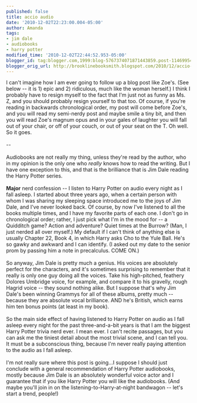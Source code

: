 ```yaml
---
published: false
title: accio audio
date: '2010-12-02T22:23:00.004-05:00'
author: Amanda
tags:
- jim dale
- audiobooks
- harry potter
modified_time: '2010-12-02T22:44:52.953-05:00'
blogger_id: tag:blogger.com,1999:blog-5767374071871443859.post-114699547034413321
blogger_orig_url: http://brooklinebooksmith.blogspot.com/2010/12/accio-audio.html
---
```


I can't imagine how I am ever going to follow up a blog post like Zoe's. (See below -- it is 1) epic and 2) ridiculous, much like the woman herself.) I think I probably have to resign myself to the fact that I'm just not as funny as Ms. Z, and you should probably resign yourself to that too. Of course, if you're reading in backwards chronological order, my post will come before Zoe's, and you will read my semi-nerdy post and maybe smile a tiny bit, and then you will read Zoe's magnum opus and in your gales of laughter you will fall out of your chair, or off of your couch, or out of your seat on the T. Oh well. So it goes.<br /><br />--<br /><br />Audiobooks are not really my thing, unless they're read by the author, who in my opinion is the only one who <em>really </em>knows how to read the writing. But I have one exception to this, and that is the brilliance that is Jim Dale reading the Harry Potter series.<br /><br /><strong>Major</strong> nerd confession -- I listen to Harry Potter on audio every night as I fall asleep. I started about three years ago, when a certain person with whom I was sharing my sleeping space introduced me to the joys of Jim Dale, and I've never looked back. Of course, by now I've listened to all the books multiple times, and I have my favorite parts of each one. I don't go in chronological order; rather, I just pick what I'm in the mood for -- a Quidditch game? Action and adventure? Quiet times at the Burrow? (Man, I just nerded all over myself.) My default if I can't think of anything else is usually Chapter 22, Book 4, in which Harry asks Cho to the Yule Ball. He's so gawky and awkward and I can identify. (I asked out my date to the senior prom by passing him a note in precalculus. COME ON.)<br /><br />So anyway, Jim Dale is pretty much a genius. His voices are absolutely perfect for the characters, and it's sometimes surprising to remember that it really is only one guy doing all the voices. Take his high-pitched, feathery Dolores Umbridge voice, for example, and compare it to his gravelly, rough Hagrid voice -- they sound nothing alike. But I suppose that's why Jim Dale's been winning Grammys for all of these albums, pretty much -- because they are absolute vocal brilliance. AND he's British, which earns him ten bonus points (at least in my book).<br /><br />So the main side effect of having listened to Harry Potter on audio as I fall asleep every night for the past three-and-a-bit years is that I am the biggest Harry Potter trivia nerd ever. I mean ever. I can't recite passages, but you can ask me the tiniest detail about the most trivial scene, and I can tell you. It must be a subconscious thing, because I'm never really paying attention to the audio as I fall asleep.<br /><br />I'm not really sure where this post is going...I suppose I should just conclude with a general recommendation of Harry Potter audiobooks, mostly because Jim Dale is an absolutely wonderful voice actor and I guarantee that if you like Harry Potter you will like the audiobooks. (And maybe you'll join in on the listening-to-Harry-at-night bandwagon -- let's start a trend, people!)